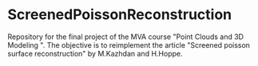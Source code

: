 # ScreenedPoissonReconstruction
Repository for the final project of the MVA course "Point Clouds and 3D Modeling ". The objective is to reimplement the article "Screened poisson surface reconstruction" by M.Kazhdan and H.Hoppe.
